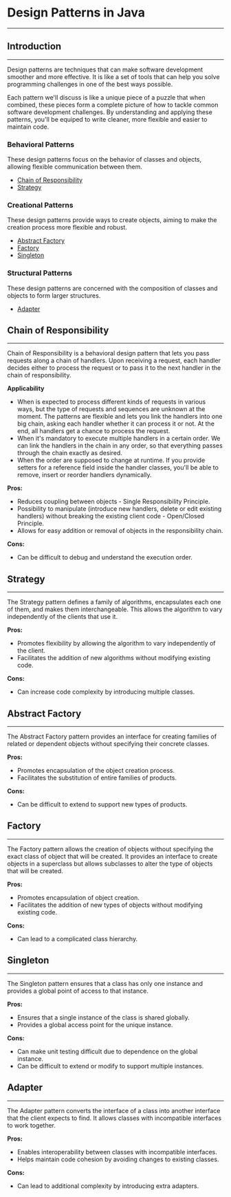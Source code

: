 # Design Patterns in Java

---

## Introduction

---

Design patterns are techniques that can make software development smoother and more effective. It is like a set of tools that can help you solve programming challenges in one of the best ways possible.

Each pattern we'll discuss is like a unique piece of a puzzle that when combined, these pieces form a complete picture of how to tackle common software development challenges. By understanding and applying these patterns, you'll be equiped to write cleaner, more flexible and easier to maintain code.

### Behavioral Patterns

These design patterns focus on the behavior of classes and objects, allowing flexible communication between them.

- [Chain of Responsibility](#chain-of-responsibility)
- [Strategy](#strategy)

### Creational Patterns

These design patterns provide ways to create objects, aiming to make the creation process more flexible and robust.

- [Abstract Factory](#abstract-factory)
- [Factory](#factory)
- [Singleton](#singleton)

### Structural Patterns 

These design patterns are concerned with the composition of classes and objects to form larger structures.

- [Adapter](#adapter)

## Chain of Responsibility

---

Chain of Responsibility is a behavioral design pattern that lets you pass requests along a chain of handlers. Upon receiving a request, each handler decides either to process the request or to pass it to the next handler in the chain of responsibility.

**Applicability**
- When is expected to process different kinds of requests in various ways, but the type of requests and sequences are unknown at the moment.
The patterns are flexible and lets you link the handlers into one big chain, asking each handler whether it can process it or not. At the end, all handlers get a chance to process the request.
- When it's mandatory to execute multiple handlers in a certain order. We can link the handlers in the chain in any order, so that everything passes through the chain exactly as desired. 
- When the order are supposed to change at runtime. If you provide setters for a reference field inside the handler classes, you'll be able to remove, insert or reorder handlers dynamically.

**Pros:**
- Reduces coupling between objects - Single Responsibility Principle.
- Possibility to manipulate (introduce new handlers, delete or edit existing handlers) without breaking the existing client code - Open/Closed Principle.
- Allows for easy addition or removal of objects in the responsibility chain.

**Cons:**
- Can be difficult to debug and understand the execution order.

## Strategy

---

The Strategy pattern defines a family of algorithms, encapsulates each one of them, and makes them interchangeable. This allows the algorithm to vary independently of the clients that use it.

**Pros:**
- Promotes flexibility by allowing the algorithm to vary independently of the client.
- Facilitates the addition of new algorithms without modifying existing code.

**Cons:**
- Can increase code complexity by introducing multiple classes.

## Abstract Factory

---

The Abstract Factory pattern provides an interface for creating families of related or dependent objects without specifying their concrete classes.

**Pros:**
- Promotes encapsulation of the object creation process.
- Facilitates the substitution of entire families of products.

**Cons:**
- Can be difficult to extend to support new types of products.

## Factory

---

The Factory pattern allows the creation of objects without specifying the exact class of object that will be created. It provides an interface to create objects in a superclass but allows subclasses to alter the type of objects that will be created.

**Pros:**
- Promotes encapsulation of object creation.
- Facilitates the addition of new types of objects without modifying existing code.

**Cons:**
- Can lead to a complicated class hierarchy.

## Singleton

---

The Singleton pattern ensures that a class has only one instance and provides a global point of access to that instance.

**Pros:**
- Ensures that a single instance of the class is shared globally.
- Provides a global access point for the unique instance.

**Cons:**
- Can make unit testing difficult due to dependence on the global instance.
- Can be difficult to extend or modify to support multiple instances.

## Adapter

---

The Adapter pattern converts the interface of a class into another interface that the client expects to find. It allows classes with incompatible interfaces to work together.

**Pros:**
- Enables interoperability between classes with incompatible interfaces.
- Helps maintain code cohesion by avoiding changes to existing classes.

**Cons:**
- Can lead to additional complexity by introducing extra adapters.
